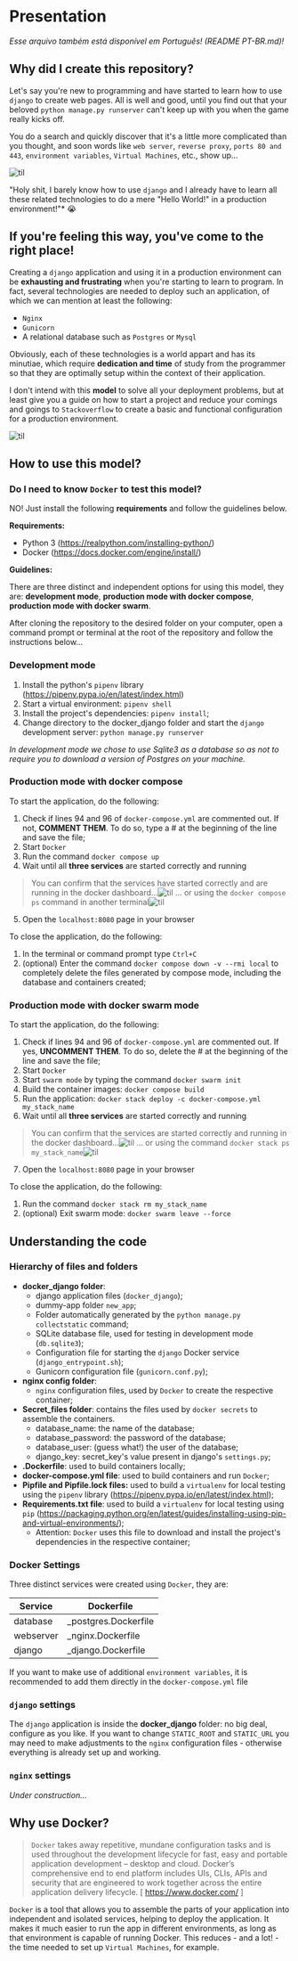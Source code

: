 # Presentation

*Esse arquivo também está disponível em Português! (README PT-BR.md)!*

## Why did I create this repository?

Let's say you're new to programming and have started to learn how to use `django` to create web pages. All is well and good, until you find out that your beloved `python manage.py runserver` can't keep up with you when the game really kicks off.

You do a search and quickly discover that it's a little more complicated than you thought, and soon words like `web server`, `reverse proxy`, `ports 80 and 443`, `environment variables`, `Virtual Machines`, etc., show up...

![til](examples/monty-python-gif01.gif)

"Holy shit, I barely know how to use `django` and I already have to learn all these related technologies to do a mere "Hello World!" in a production environment!"* 😭

## If you're feeling this way, you've come to the right place!

Creating a `django` application and using it in a production environment can be **exhausting and frustrating** when you're starting to learn to program. In fact, several technologies are needed to deploy such an application, of which we can mention at least the following:

* `Nginx`
* `Gunicorn`
* A relational database such as `Postgres` or `Mysql`

Obviously, each of these technologies is a world appart and has its minutiae, which require **dedication and time** of study from the programmer so that they are optimally setup within the context of their application.

I don't intend with this **model** to solve all your deployment problems, but at least give you a guide on how to start a project and reduce your comings and goings to `Stackoverflow` to create a basic and functional configuration for a production environment.

![til](examples/monty-python-gif02.gif)

## How to use this model?

### Do I need to know `Docker` to test this model?

NO! Just install the following **requirements** and follow the guidelines below.

**Requirements:**

* Python 3 (https://realpython.com/installing-python/)
* Docker (https://docs.docker.com/engine/install/)

**Guidelines:**

There are three distinct and independent options for using this model, they are: **development mode**, **production mode with docker compose**, **production mode with docker swarm**.

After cloning the repository to the desired folder on your computer, open a command prompt or terminal at the root of the repository and follow the instructions below...

### Development mode

1. Install the python's `pipenv` library (https://pipenv.pypa.io/en/latest/index.html)
2. Start a virtual environment: `pipenv shell`
3. Install the project's dependencies: `pipenv install`;
4. Change directory to the docker_django folder and start the `django` development server: `python manage.py runserver`

*In development mode we chose to use Sqlite3 as a database so as not to require you to download a version of Postgres on your machine.*

### Production mode with docker compose

To start the application, do the following:

1. Check if lines 94 and 96 of `docker-compose.yml` are commented out. If not, **COMMENT THEM**. To do so, type a # at the beginning of the line and save the file;
2. Start `Docker`
3. Run the command `docker compose up`
4. Wait until all **three services** are started correctly and running

> You can confirm that the services have started correctly and are running in the docker dashboard...![til](examples/docker%20compose%20dashboard%20-%20containers.png)
>... or using the `docker compose ps` command in another terminal![til](examples/docker%20compose%20ps.png)

5. Open the `localhost:8080` page in your browser

To close the application, do the following:

1. In the terminal or command prompt type `Ctrl+C`
2. (optional) Enter the command `docker compose down -v --rmi local` to completely delete the files generated by compose mode, including the database and containers created;

### Production mode with docker swarm mode

To start the application, do the following:

1. Check if lines 94 and 96 of `docker-compose.yml` are commented out. If yes, **UNCOMMENT THEM**. To do so, delete the # at the beginning of the line and save the file;
2. Start `Docker`
3. Start `swarm mode` by typing the command `docker swarm init`
4. Build the container images: `docker compose build`
5. Run the application: `docker stack deploy -c docker-compose.yml my_stack_name`
6. Wait until all **three services** are started correctly and running

> You can confirm that the services are started correctly and running in the docker dashboard...![til](examples/docker%20dashboard%20-%20containers.png)
>... or using the command `docker stack ps my_stack_name`![til](examples/docker%20stack%20ps%20command%20output.png)

7. Open the `localhost:8080` page in your browser

To close the application, do the following:

1. Run the command `docker stack rm my_stack_name`
2. (optional) Exit swarm mode: `docker swarm leave --force`

## Understanding the code

### Hierarchy of files and folders

* **docker_django folder**:
  * django application files (`docker_django`);
  * dummy-app folder `new_app`;
  * Folder automatically generated by the `python manage.py collectstatic` command;
  * SQLite database file, used for testing in development mode (`db.sqlite3`);
  * Configuration file for starting the `django` Docker service (`django_entrypoint.sh`);
  * Gunicorn configuration file (`gunicorn.conf.py`);
* **nginx config folder**:
  * `nginx` configuration files, used by `Docker` to create the respective container;
* **Secret_files folder**: contains the files used by `docker secrets` to assemble the containers.
  * database_name: the name of the database;
  * database_password: the password of the database;
  * database_user: (guess what!) the user of the database;
  * django_key: secret_key's value present in django's `settings.py`;
* **.Dockerfile**: used to build containers locally;
* **docker-compose.yml file**: used to build containers and run `Docker`;
* **Pipfile and Pipfile.lock files:** used to build a `virtualenv` for local testing using the `pipenv` library (https://pipenv.pypa.io/en/latest/index.html);
* **Requirements.txt file**: used to build a `virtualenv` for local testing using `pip` (https://packaging.python.org/en/latest/guides/installing-using-pip-and-virtual-environments/);
  * Attention: `Docker` uses this file to download and install the project's dependencies in the respective container;

### Docker Settings

Three distinct services were created using `Docker`, they are:

| Service | Dockerfile |
| --- | --- |
| database | _postgres.Dockerfile |
| webserver | _nginx.Dockerfile |
| django | _django.Dockerfile |

If you want to make use of additional `environment variables`, it is recommended to add them directly in the `docker-compose.yml` file

### `django` settings

The `django` application is inside the **docker_django** folder: no big deal, configure as you like. If you want to change `STATIC_ROOT` and `STATIC_URL` you may need to make adjustments to the `nginx` configuration files - otherwise everything is already set up and working.

### `nginx` settings

*Under construction...*

## Why use Docker?

> `Docker` takes away repetitive, mundane configuration tasks and is used throughout the development lifecycle for fast, easy and portable application development – desktop and cloud. Docker’s comprehensive end to end platform includes UIs, CLIs, APIs and security that are engineered to work together across the entire application delivery lifecycle. [ https://www.docker.com/ ]

`Docker` is a tool that allows you to assemble the parts of your application into independent and isolated services, helping to deploy the application. It makes it much easier to run the app in different environments, as long as that environment is capable of running Docker. This reduces - and a lot! - the time needed to set up `Virtual Machines`, for example.